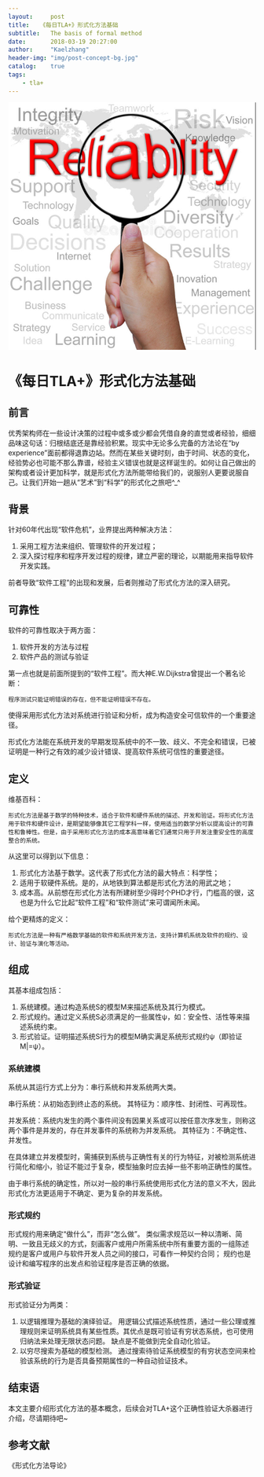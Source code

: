 ```yaml
---
layout:     post
title:   《每日TLA+》形式化方法基础
subtitle:   The basis of formal method
date:       2018-03-19 20:27:00
author:     "Kaelzhang"
header-img: "img/post-concept-bg.jpg"
catalog:    true
tags:
    - tla+
---
```


![reliablity](/img/in-post/TLAPlus/可靠性.jpg)

# 《每日TLA+》形式化方法基础

## 前言
优秀架构师在一些设计决策的过程中或多或少都会凭借自身的直觉或者经验，细细品味这句话：归根结底还是靠经验积累。现实中无论多么完备的方法论在“by experience”面前都得退靠边站。然而在某些关键时刻，由于时间、状态的变化，经验势必也可能不那么靠谱，经验主义错误也就是这样诞生的。如何让自己做出的架构或者设计更加科学，就是形式化方法所能带给我们的，说服别人更要说服自己。让我们开始一趟从“艺术”到“科学”的形式化之旅吧^_^

## 背景

针对60年代出现“软件危机”，业界提出两种解决方法：

1. 采用工程方法来组织、管理软件的开发过程；
2. 深入探讨程序和程序开发过程的规律，建立严密的理论，以期能用来指导软件开发实践。

前者导致“软件工程”的出现和发展，后者则推动了形式化方法的深入研究。

## 可靠性
软件的可靠性取决于两方面：

1. 软件开发的方法与过程
2. 软件产品的测试与验证

第一点也就是前面所提到的“软件工程”。而大神E.W.Dijkstra曾提出一个著名论断：

```
程序测试只能证明错误的存在，但不能证明错误不存在。
```

使得采用形式化方法对系统进行验证和分析，成为构造安全可信软件的一个重要途径。

形式化方法能在系统开发的早期发现系统中的不一致、歧义、不完全和错误，已被证明是一种行之有效的减少设计错误、提高软件系统可信性的重要途径。

## 定义

维基百科：

```
形式化方法是基于数学的特种技术，适合于软件和硬件系统的描述、开发和验证。将形式化方法用于软件和硬件设计，是期望能够像其它工程学科一样，使用适当的数学分析以提高设计的可靠性和鲁棒性。但是，由于采用形式化方法的成本高意味着它们通常只用于开发注重安全性的高度整合的系统。
```

从这里可以得到以下信息：

1. 形式化方法基于数学。这代表了形式化方法的最大特点：科学性；
2. 适用于软硬件系统。是的，从地铁到算法都是形式化方法的用武之地；
3. 成本高。从前想在形式化方法有所建树至少得时个PHD才行，门槛高的很，这也是为什么它比起“软件工程”和“软件测试”来可谓闻所未闻。

给个更精炼的定义：


```
形式化方法是一种有严格数学基础的软件和系统开发方法，支持计算机系统及软件的规约、设计、验证与演化等活动。
```

## 组成

其基本组成包括：

1. 系统建模。通过构造系统S的模型M来描述系统及其行为模式。
2. 形式规约。通过定义系统S必须满足的一些属性ψ，如：安全性、活性等来描述系统约束。
3. 形式验证。证明描述系统S行为的模型M确实满足系统形式规约ψ（即验证M|=ψ）。

### 系统建模
系统从其运行方式上分为：串行系统和并发系统两大类。

串行系统：从初始态到终止态的系统。
其特征为：顺序性、封闭性、可再现性。

并发系统：系统内发生的两个事件间没有因果关系或可以按任意次序发生，则称这两个事件是并发的，存在并发事件的系统称为并发系统。 
其特征为：不确定性、并发性。

在具体建立并发模型时，需捕获到系统与正确性有关的行为特征，对被检测系统进行简化和缩小，验证不能过于复杂，模型抽象时应去掉一些不影响正确性的属性。

由于串行系统的确定性，所以对一般的串行系统使用形式化方法的意义不大，因此形式化方法更适用于不确定、更为复杂的并发系统。

### 形式规约

形式规约用来确定“做什么”，而非“怎么做”。
类似需求规范以一种以清晰、简明、一致且无歧义的方式，刻画客户或用户所需系统中所有重要方面的一组陈述
规约是客户或用户与软件开发人员之间的接口，可看作一种契约合同；
规约也是设计和编写程序的出发点和验证程序是否正确的依据。

### 形式验证

形式验证分为两类：

1. 以逻辑推理为基础的演绎验证。
用逻辑公式描述系统性质，通过一些公理或推理规则来证明系统具有某些性质。其优点是既可验证有穷状态系统，也可使用归纳法来处理无限状态问题。 缺点是不能做到完全自动化验证。
2. 以穷尽搜索为基础的模型检测。
通过搜索待验证系统模型的有穷状态空间来检验该系统的行为是否具备预期属性的一种自动验证技术。

## 结束语
本文主要介绍形式化方法的基本概念，后续会对TLA+这个正确性验证大杀器进行介绍，尽请期待吧~

## 参考文献
《形式化方法导论》



